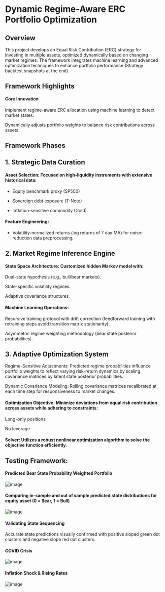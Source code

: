 # Dynamic Regime-Aware ERC Portfolio Optimization
## Overview
This project develops an Equal Risk Contribution (ERC) strategy for investing in multiple assets, optimized dynamically based on changing market regimes. The framework integrates machine learning and advanced optimization techniques to enhance portfolio performance (Strategy backtest snapshots at the end).


## Framework Highlights
#### Core Innovation
Implement regime-aware ERC allocation using machine learning to detect market states.

Dynamically adjusts portfolio weights to balance risk contributions across assets.

## Framework Phases
## 1. Strategic Data Curation
#### Asset Selection: Focused on high-liquidity instruments with extensive historical data:

- Equity benchmark proxy (SP500)

- Sovereign debt exposure (T-Note)

- Inflation-sensitive commodity (Gold)

#### Feature Engineering:

- Volatility-normalized returns (log returns of 7 day MA) for noise-reduction data preprocessing.

## 2. Market Regime Inference Engine
#### State Space Architecture: Customized hidden Markov model with:

Dual-state hypothesis (e.g., bull/bear markets).

State-specific volatility regimes.

Adaptive covariance structures.

#### Machine Learning Operations:

Recursive training protocol with drift correction (feedforward training with retraining steps avoid transition matrix stationarity).

Asymmetric regime weighting methodology (bear state posterior probabilities).

## 3. Adaptive Optimization System
Regime-Sensitive Adjustments: Predicted regime probabilities influence portfolio weights to reflect varying risk-return dynamics by scaling covariance matrices by latent state posterior probabilities.

Dynamic Covariance Modeling: Rolling covariance matrices recalibrated at each time step for responsiveness to market changes.

#### Optimization Objective: Minimize deviations from equal risk contribution across assets while adhering to constraints:

Long-only positions

No leverage

#### Solver: Utilizes a robust nonlinear optimization algorithm to solve the objective function efficiently.

## Testing Framework: 

#### Predicted Bear State Probability Weighted Portfolio 
![image](https://github.com/user-attachments/assets/9c3c4c58-175f-4269-9671-40911dee55e1)

#### Comparing in-sample and out of sample predicted state distributions for equity asset (0 = Bear, 1 = Bull)

![image](https://github.com/user-attachments/assets/6a777de2-db3a-4292-bd9e-9cc149236f3a)

#### Validating State Sequencing
Accurate state predictions visually confirmed with positive sloped green dot clusters and negative slope red dot clusters.

#### COVID Crisis
![image](https://github.com/user-attachments/assets/d3a4976f-7a95-4f73-8a7b-9b358ff7aef7)

#### Inflation Shock & Rising Rates
![image](https://github.com/user-attachments/assets/43a4bf49-aeb0-412f-98dd-9285915748c2)

